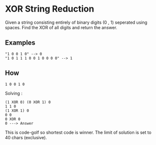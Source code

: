 # XOR String Reduction

Given a string consisting entirely of binary digits (0 , 1) seperated using
spaces. Find the XOR of all digits and return the answer.

## Examples

```
"1 0 0 1 0" --> 0
"1 0 1 1 1 0 0 1 0 0 0 0" --> 1
```

## How

```
1 0 0 1 0
```

Solving :

```
(1 XOR 0) (0 XOR 1) 0
1 1 0
(1 XOR 1) 0
0 0
0 XOR 0
0 ---> Answer
```

This is code-golf so shortest code is winner. The limit of solution is set to 40
chars (exclusive).

